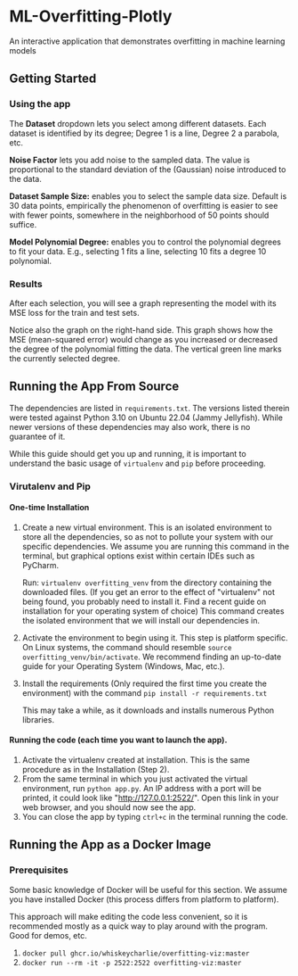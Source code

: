 [//]: # (TODO: I don't like the wording of lots of this file, some info is also missing or out of date)

# ML-Overfitting-Plotly

An interactive application that demonstrates overfitting in machine learning models

## Getting Started

### Using the app

The **Dataset** dropdown lets you select among different datasets. Each dataset is identified by its degree; Degree 1 is a line, Degree 2 a parabola, etc.

**Noise Factor** lets you add noise to the sampled data. The value is proportional to the standard deviation of the (Gaussian) noise introduced to the data.

**Dataset Sample Size:** enables you to select the sample data size. Default is 30 data points, empirically the phenomenon of overfitting is easier to see with fewer points, somewhere in the neighborhood of 50 points should suffice.

**Model Polynomial Degree:** enables you to control the polynomial degrees to fit your data. E.g., selecting 1 fits a line, selecting 10 fits a degree 10 polynomial.

### Results

After each selection, you will see a graph representing the model with its MSE loss for the train and test sets.

Notice also the graph on the right-hand side. This graph shows how the MSE (mean-squared error) would change as you increased or decreased the degree of the polynomial fitting the data. The vertical green line marks the currently selected degree.

## Running the App From Source

The dependencies are listed in `requirements.txt`. The versions listed therein were tested against Python 3.10 on Ubuntu 22.04 (Jammy Jellyfish). While newer versions of these dependencies may also work, there is no guarantee of it.

While this guide should get you up and running, it is important to understand the basic usage of `virtualenv` and `pip` before proceeding.

### Virutalenv and Pip

#### One-time Installation

1. Create a new virtual environment. This is an isolated environment to store all the dependencies, so as not to pollute your system with our specific dependencies. We assume you are running this command in the terminal, but graphical options exist within certain IDEs such as PyCharm.

   Run: `virtualenv overfitting_venv` from the directory containing the downloaded files. (If you get an error to the effect of "virtualenv" not being found, you probably need to install it. Find a recent guide on installation for your operating system of choice) This command creates the isolated environment that we will install our dependencies in.

2. Activate the environment to begin using it. This step is platform specific. On Linux systems, the command should
   resemble
   `source overfitting_venv/bin/activate`. We recommend finding an up-to-date guide for your Operating System (Windows, Mac, etc.).

3. Install the requirements (Only required the first time you create the environment) with the
   command `pip install -r requirements.txt`

   This may take a while, as it downloads and installs numerous Python libraries.

#### Running the code (each time you want to launch the app).

1. Activate the virtualenv created at installation. This is the same procedure as in the Installation (Step 2).
2. From the same terminal in which you just activated the virtual environment, run `python app.py`. An IP address with a port will be printed, it could look like "http://127.0.0.1:2522/". Open this link in your web browser, and you should now see the app.
3. You can close the app by typing `ctrl+c` in the terminal running the code.

## Running the App as a Docker Image

### Prerequisites

Some basic knowledge of Docker will be useful for this section.  We assume you have installed Docker (this process differs from platform to platform).

This approach will make editing the code less convenient, so it is recommended mostly as a quick way to play around with the program. Good for demos, etc.

1. `docker pull ghcr.io/whiskeycharlie/overfitting-viz:master`
2. `docker run --rm -it -p 2522:2522 overfitting-viz:master`
